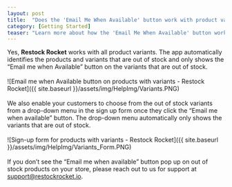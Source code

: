```yaml
---
layout: post
title:  "Does the 'Email Me When Available' button work with product variants?"
category: [Getting Started]
teaser: "Learn more about how the 'Email Me When Available' button works with different product variants"
---
```

Yes, **Restock Rocket** works with all product variants. The app automatically identifies the products and variants that are out of stock and only shows the “Email me when Available” button on the variants that are out of stock.
<br/>
<br/>
![Email me when Available button on products with variants - Restock Rocket]({{ site.baseurl }}/assets/img/HelpImg/Variants.PNG)
<br/>
<br/>
We also enable your customers to choose from the out of stock variants from a drop-down menu in the sign up form once they click the “Email me when available” button. The drop-down menu automatically only shows the variants that are out of stock.
<br/>
<br/>
![Sign-up form for products with variants - Restock Rocket]({{ site.baseurl }}/assets/img/HelpImg/Variants_Form.PNG)
<br/>
<br/>
If you don’t see the “Email me when available” button pop up on out of stock products on your store, please reach out to us for support at <a href="mailto:support@restockrocket.io">support@restockrocket.io</a>.
